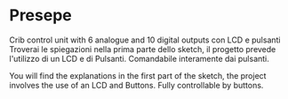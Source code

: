 # Presepe
Crib control unit with 6 analogue and 10 digital outputs con LCD e pulsanti
Troverai le spiegazioni nella prima parte dello sketch, il progetto prevede l'utilizzo di un LCD e di Pulsanti.
Comandabile interamente dai pulsanti.

You will find the explanations in the first part of the sketch, the project involves the use of an LCD and Buttons.
Fully controllable by buttons.

